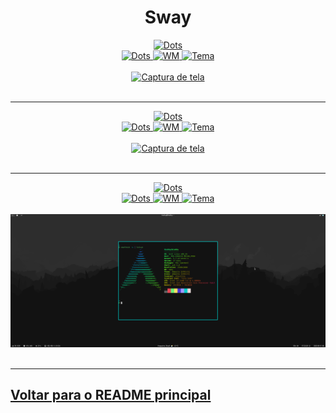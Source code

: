<h1 align="center">Sway</h1>

<div align="center">
  <a href="https://github.com/jyeno">
    <img alt="Dots" src="https://img.shields.io/badge/usuário-jyeno-%2322252f?style=for-the-badge" />
  </a>
  <br/>
  <a href="https://github.com/jyeno/dotfiles">
    <img alt="Dots" src="https://img.shields.io/badge/dots-%2322252f?style=for-the-badge" />
  </a>
  <a href="https://github.com/swaywm/sway">
    <img alt="WM" src="https://img.shields.io/badge/WM-sway-%2322252f?style=for-the-badge" />
  </a>
  <a href="https://github.com/jyeno/dotfiles">
    <img alt="Tema" src="https://img.shields.io/badge/tema-pallete-%2322252f?style=for-the-badge" />
  </a>
  <br/><br/>
  <a href="https://github.com/jyeno/dotfiles/tree/master/config/sway">
    <img alt="Captura de tela" src="https://raw.githubusercontent.com/jyeno/dotfiles/master/screenshot.png" />
  </a>
  <br/><br/>
</div>

---

<div align="center">
  <a href="https://github.com/carlosd-ss">
    <img alt="Dots" src="https://img.shields.io/badge/usuário-carlosdss-%2322252f?style=for-the-badge" />
  </a>
  <br/>
  <a href="https://github.com/carlosd-ss/dotfiles">
    <img alt="Dots" src="https://img.shields.io/badge/dots-%2322252f?style=for-the-badge" />
  </a>
  <a href="https://github.com/swaywm/sway">
    <img alt="WM" src="https://img.shields.io/badge/WM-sway-%2322252f?style=for-the-badge" />
  </a>
  <a href="https://github.com/carlosd-ss/dotfiles">
    <img alt="Tema" src="https://img.shields.io/badge/tema-Arch_Gruvbox-%2322252f?style=for-the-badge" />
  </a>
  <br/><br/>
  <a href="https://github.com/carlosd-ss/dotfiles/tree/master/sway/config">
    <img alt="Captura de tela" src="https://github.com/carlosdss22/dotfiles/blob/master/.github/sway.png" />
  </a>
  <br/><br/>
</div>

---

<div align="center">
  <a href="https://github.com/hiukky">
    <img alt="Dots" src="https://img.shields.io/badge/usuário-hiukky-%2322252f?style=for-the-badge" />
  </a>
  <br/>
  <a href="https://github.com/hiukky/dotfiles">
    <img alt="Dots" src="https://img.shields.io/badge/dots-%2322252f?style=for-the-badge" />
  </a>
  <a href="https://github.com/swaywm/sway">
    <img alt="WM" src="https://img.shields.io/badge/WM-sway-%2322252f?style=for-the-badge" />
  </a>
  <a href="https://github.com/hiukky/flate">
    <img alt="Tema" src="https://img.shields.io/badge/tema-flate-%2322252f?style=for-the-badge" />
  </a>
  <br/><br/>
  <a href="https://github.com/hiukky/dotfiles/tree/master/.config">
    <img alt="Captura de tela" src="https://github.com/hiukky/dotfiles/raw/master/.assets/setup.png" />
  </a>
  <br/><br/>
</div>

---

## [Voltar para o README principal](https://github.com/unixwmbr/unixwmbr)
